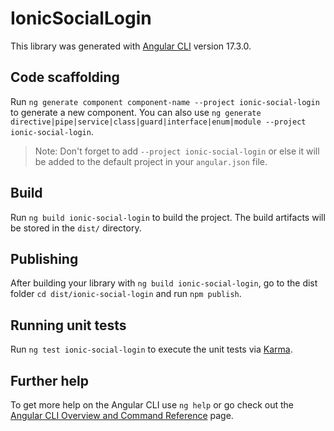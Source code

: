 # IonicSocialLogin

This library was generated with [Angular CLI](https://github.com/angular/angular-cli) version 17.3.0.

## Code scaffolding

Run `ng generate component component-name --project ionic-social-login` to generate a new component. You can also use `ng generate directive|pipe|service|class|guard|interface|enum|module --project ionic-social-login`.
> Note: Don't forget to add `--project ionic-social-login` or else it will be added to the default project in your `angular.json` file. 

## Build

Run `ng build ionic-social-login` to build the project. The build artifacts will be stored in the `dist/` directory.

## Publishing

After building your library with `ng build ionic-social-login`, go to the dist folder `cd dist/ionic-social-login` and run `npm publish`.

## Running unit tests

Run `ng test ionic-social-login` to execute the unit tests via [Karma](https://karma-runner.github.io).

## Further help

To get more help on the Angular CLI use `ng help` or go check out the [Angular CLI Overview and Command Reference](https://angular.io/cli) page.
